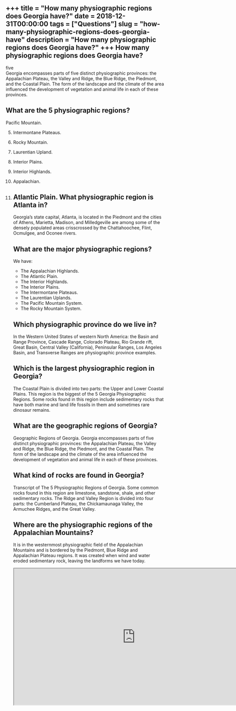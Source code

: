 +++
title = "How many physiographic regions does Georgia have?"
date = 2018-12-31T00:00:00
tags = ["Questions"]
slug = "how-many-physiographic-regions-does-georgia-have"
description = "How many physiographic regions does Georgia have?"
+++
How many physiographic regions does Georgia have?
-------------------------------------------------

five  
Georgia encompasses parts of five distinct physiographic provinces: the Appalachian Plateau, the Valley and Ridge, the Blue Ridge, the Piedmont, and the Coastal Plain. The form of the landscape and the climate of the area influenced the development of vegetation and animal life in each of these provinces.

What are the 5 physiographic regions?
-------------------------------------

Pacific Mountain.

5. Intermontane Plateaus.
6. Rocky Mountain.
7. Laurentian Upland.
8. Interior Plains.
9. Interior Highlands.
10. Appalachian.
11. Atlantic Plain. What physiographic region is Atlanta in?
    ----------------------------------------
    
    Georgia’s state capital, Atlanta, is located in the Piedmont and the cities of Athens, Marietta, Madison, and Milledgeville are among some of the densely populated areas crisscrossed by the Chattahoochee, Flint, Ocmulgee, and Oconee rivers.
    
    What are the major physiographic regions?
    -----------------------------------------
    
    We have:
    
    
    - The Appalachian Highlands.
    - The Atlantic Plain.
    - The Interior Highlands.
    - The Interior Plains.
    - The Intermontane Plateaus.
    - The Laurentian Uplands.
    - The Pacific Mountain System.
    - The Rocky Mountain System.
    
    Which physiographic province do we live in?
    -------------------------------------------
    
    In the Western United States of western North America: the Basin and Range Province, Cascade Range, Colorado Plateau, Rio Grande rift, Great Basin, Central Valley (California), Peninsular Ranges, Los Angeles Basin, and Transverse Ranges are physiographic province examples.
    
    Which is the largest physiographic region in Georgia?
    -----------------------------------------------------
    
    The Coastal Plain is divided into two parts: the Upper and Lower Coastal Plains. This region is the biggest of the 5 Georgia Physiographic Regions. Some rocks found in this region include sedimentary rocks that have both marine and land life fossils in them and sometimes rare dinosaur remains.
    
    What are the geographic regions of Georgia?
    -------------------------------------------
    
    Geographic Regions of Georgia. Georgia encompasses parts of five distinct physiographic provinces: the Appalachian Plateau, the Valley and Ridge, the Blue Ridge, the Piedmont, and the Coastal Plain. The form of the landscape and the climate of the area influenced the development of vegetation and animal life in each of these provinces.
    
    What kind of rocks are found in Georgia?
    ----------------------------------------
    
    Transcript of The 5 Physiographic Regions of Georgia. Some common rocks found in this region are limestone, sandstone, shale, and other sedimentary rocks. The Ridge and Valley Region is divided into four parts: the Cumberland Plateau, the Chickamaunaga Valley, the Armuchee Ridges, and the Great Valley.
    
    Where are the physiographic regions of the Appalachian Mountains?
    -----------------------------------------------------------------
    
    It is in the westernmost physiographic field of the Appalachian Mountains and is bordered by the Piedmont, Blue Ridge and Appalachian Plateau regions. It was created when wind and water eroded sedimentary rock, leaving the landforms we have today.
    
    <iframe allow="accelerometer; autoplay; clipboard-write; encrypted-media; gyroscope; picture-in-picture" allowfullscreen="" class="__youtube_prefs__  epyt-is-override  no-lazyload" data-no-lazy="1" data-origheight="433" data-origwidth="770" data-skipgform_ajax_framebjll="" height="433" id="_ytid_40285" loading="lazy" src="https://www.youtube.com/embed/X3gVKPUmQw4?enablejsapi=1&autoplay=0&cc_load_policy=0&cc_lang_pref=&iv_load_policy=1&loop=0&modestbranding=0&rel=1&fs=1&playsinline=0&autohide=2&theme=dark&color=red&controls=1&" title="YouTube player" width="770"></iframe>